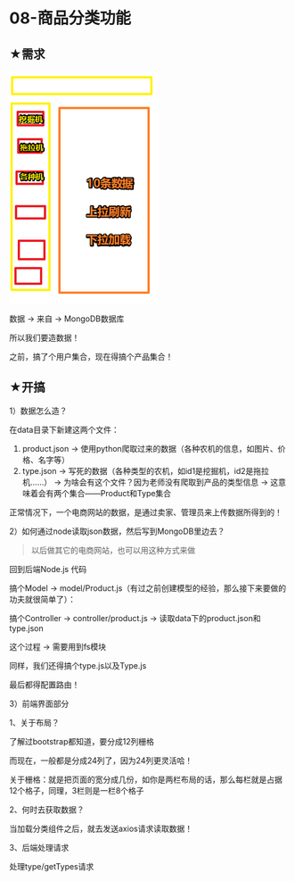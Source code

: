 # 08-商品分类功能

## ★需求

![分类](assets/img/2020-03-16-18-23-41.png)

数据 -> 来自 -> MongoDB数据库

所以我们要造数据！

之前，搞了个用户集合，现在得搞个产品集合！

## ★开搞

1）数据怎么造？

在data目录下新建这两个文件：

1. product.json -> 使用python爬取过来的数据（各种农机的信息，如图片、价格、名字等）
2. type.json -> 写死的数据（各种类型的农机，如id1是挖掘机，id2是拖拉机……） -> 为啥会有这个文件？因为老师没有爬取到产品的类型信息 -> 这意味着会有两个集合——Product和Type集合

正常情况下，一个电商网站的数据，是通过卖家、管理员来上传数据所得到的！

2）如何通过node读取json数据，然后写到MongoDB里边去？

> 以后做其它的电商网站，也可以用这种方式来做

回到后端Node.js 代码

搞个Model -> model/Product.js（有过之前创建模型的经验，那么接下来要做的功夫就很简单了）：

搞个Controller -> controller/product.js -> 读取data下的product.json和type.json

这个过程 -> 需要用到fs模块

同样，我们还得搞个type.js以及Type.js

最后都得配置路由！

3）前端界面部分

1、关于布局？

了解过bootstrap都知道，要分成12列栅格

而现在，一般都是分成24列了，因为24列更灵活哈！

关于栅格：就是把页面的宽分成几份，如你是两栏布局的话，那么每栏就是占据12个格子，同理，3栏则是一栏8个格子

2、何时去获取数据？

当加载分类组件之后，就去发送axios请求读取数据！

3、后端处理请求

处理type/getTypes请求























